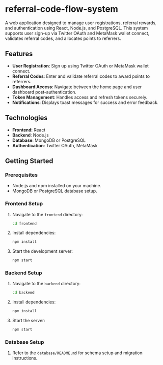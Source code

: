 # referral-code-flow-system
A web application designed to manage user registrations, referral rewards, and authentication using React, Node.js, and PostgreSQL. This system supports user sign-up via Twitter OAuth and MetaMask wallet connect, validates referral codes, and allocates points to referrers.

## Features
- **User Registration**: Sign up using Twitter OAuth or MetaMask wallet connect.
- **Referral Codes**: Enter and validate referral codes to award points to referrers.
- **Dashboard Access**: Navigate between the home page and user dashboard post-authentication.
- **Token Management**: Handles access and refresh tokens securely.
- **Notifications**: Displays toast messages for success and error feedback.

## Technologies
- **Frontend**: React
- **Backend**: Node.js
- **Database**: MongoDB or PostgreSQL
- **Authentication**: Twitter OAuth, MetaMask

## Getting Started

### Prerequisites
- Node.js and npm installed on your machine.
- MongoDB or PostgreSQL database setup.

### Frontend Setup
1. Navigate to the `frontend` directory:
    ```bash
    cd frontend
    ```
2. Install dependencies:
    ```bash
    npm install
    ```
3. Start the development server:
    ```bash
    npm start
    ```

### Backend Setup
1. Navigate to the `backend` directory:
    ```bash
    cd backend
    ```
2. Install dependencies:
    ```bash
    npm install
    ```
3. Start the server:
    ```bash
    npm start
    ```

### Database Setup
1. Refer to the `database/README.md` for schema setup and migration instructions.
